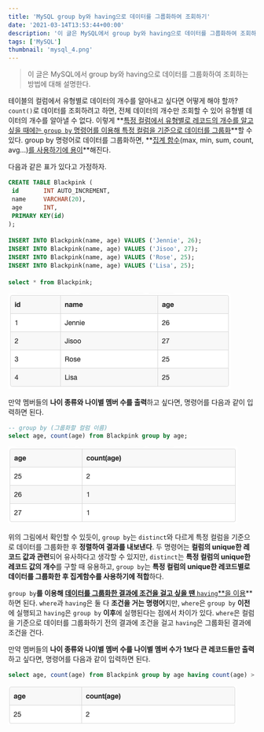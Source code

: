 ```yaml
---
title: 'MySQL group by와 having으로 데이터를 그룹화하여 조회하기'
date: '2021-03-14T13:53:44+00:00'
description: '이 글은 MySQL에서 group by와 having으로 데이터를 그룹화하여 조회하는 방법에 대해 설명한다.'
tags: ['MySQL']
thumbnail: 'mysql_4.png'
---
```


> 이 글은 MySQL에서 group by와 having으로 데이터를 그룹화하여 조회하는 방법에 대해 설명한다.

테이블의 컬럼에서 유형별로 데이터의 개수를 알아내고 싶다면 어떻게 해야 할까? `count()`로 데이터를 조회하려고 하면, 전체 데이터의 개수만 조회할 수 있어 유형별 데이터의 개수를 알아낼 수 없다. 이렇게 **<u>특정 컬럼에서 유형별로 레코드의 개수를 알고 싶을 때에는 `group by` 명령어를 이용해 특정 컬럼을 기준으로 데이터를 그룹화</u>**할 수 있다. group by 명령어로 데이터를 그룹화하면, **<u>집계 함수</u>(max, min, sum, count, avg...)<u>를 사용하기에 용이</u>**해진다.

다음과 같은 표가 있다고 가정하자.

```sql
CREATE TABLE Blackpink (
 id       INT AUTO_INCREMENT,
 name     VARCHAR(20),
 age      INT,
 PRIMARY KEY(id)
);

INSERT INTO Blackpink(name, age) VALUES ('Jennie', 26);
INSERT INTO Blackpink(name, age) VALUES ('Jisoo', 27);
INSERT INTO Blackpink(name, age) VALUES ('Rose', 25);
INSERT INTO Blackpink(name, age) VALUES ('Lisa', 25);

select * from Blackpink;
```

![mysql_4_1](mysql_4_1.png)

만약 멤버들의 **나이 종류와 나이별 멤버 수를 출력**하고 싶다면, 명령어를 다음과 같이 입력하면 된다. 

```sql
-- group by (그룹화할 컬럼 이름)
select age, count(age) from Blackpink group by age;
```

![mysql_4_2](mysql_4_2.png)

위의 그림에서 확인할 수 있듯이, `group by`는 `distinct`와 다르게 특정 컬럼을 기준으로 데이터를 그룹화한 후 **정렬하여 결과를 내보낸다**. 두 명령어는 **컬럼의 unique한 레코드 값과 관련**되어 유사하다고 생각할 수 있지만,  `distinct`는 **특정 컬럼의 unique한 레코드 값의 개수**를 구할 때 유용하고, `group by`는 **특정 컬럼의 unique한 레코드별로 데이터를 그룹화한 후 집계함수를 사용하기에 적합**하다. 

`group by`**를 이용해 <u>데이터를 그룹화한 결과에 조건을 걸고 싶을 땐** `having`**을 이용</u>**하면 된다. `where`과 `having`은 둘 다 **조건을 거는 명령어**지만, `where`은 `group by` **이전**에 실행되고 `having`은 `group by` **이후**에 실행된다는 점에서 차이가 있다. `where`은 컬럼을 기준으로 데이터를 그룹화하기 전의 결과에 조건을 걸고 `having`은 그룹화된 결과에 조건을 건다.

만약 멤버들의 **나이 종류와 나이별 멤버 수를 나이별 멤버 수가 1보다 큰 레코드들만 출력**하고 싶다면, 명령어를 다음과 같이 입력하면 된다. 

```sql
select age, count(age) from Blackpink group by age having count(age) > 1;
```

![mysql_4_3](mysql_4_3.png)